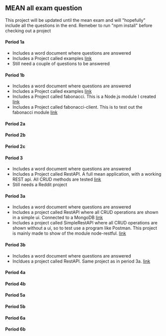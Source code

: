 ## MEAN all exam question
This project will be updated until the mean exam and will "hopefully" include all the questions in the end. Remeber to run "npm install" before checking out a project

#### Period 1a
- Includes a word document where questions are answered
- Includes a Project called examples [link](https://github.com/Ebski/MEAN/tree/master/Period1a/Examples)
- Still need a couple of questions to be answered

#### Period 1b
- Includes a word document where questions are answered
- Includes a Project called examples [link](https://github.com/Ebski/MEAN/tree/master/Period2b/examples)
- Includes a Project called fabonacci. This is a Node.js module I created [link](https://github.com/Ebski/MEAN/tree/master/Period2b/fabonacci)
- Includes a Project called fabonacci-client. This is to test out the fabonacci module [link](https://github.com/Ebski/MEAN/tree/master/Period2b/fabonacci-client)

#### Period 2a

#### Period 2b

#### Period 2c

#### Period 3
- Includes a word document where questions are answered
- Includes a Project called RestAPI. A full mean application, with a working REST api. All CRUD methods are tested [link](https://github.com/Ebski/MEAN/tree/master/Period3/RestAPI)
- Still needs a Reddit project

#### Period 3a
- Includes a word document where questions are answered
- Includes a project called RestAPI where all CRUD operations are shown in a simple ui. Connected to a MongoDB [link](https://github.com/Ebski/MEAN/tree/master/Period3a/RestAPI)
- Includes a project called SimpleRestAPI where all CRUD operations are shown without a ui, so to test use a program like Postman. This project is mainly made to show of the module node-restful. [link](https://github.com/Ebski/MEAN/tree/master/Period3a/SimpleRestfullAPI)

#### Period 3b
- Includes a word document where questions are answered
- Incldues a project called RestAPI. Same project as in period 3a. [link](https://github.com/Ebski/MEAN/tree/master/Period3b/RestAPI)

#### Period 4a

#### Period 4b

#### Period 5a

#### Period 5b

#### Period 6a

#### Period 6b
